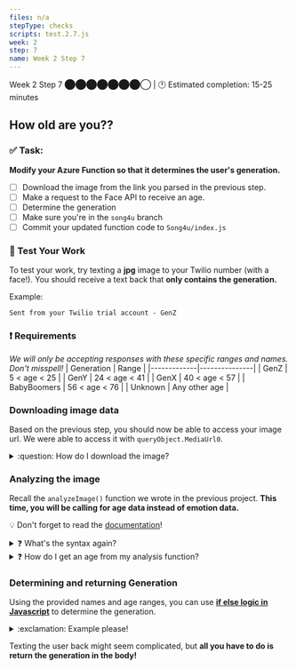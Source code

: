 ```yaml
---
files: n/a
stepType: checks
scripts: test.2.7.js
week: 2
step: 7
name: Week 2 Step 7
---
```


Week 2 Step 7 ⬤⬤⬤⬤⬤⬤⬤◯ | 🕐 Estimated completion: 15-25 minutes

## How old are you??

### ✅ Task:
**Modify your Azure Function so that it determines the user's generation.**
- [ ] Download the image from the link you parsed in the previous step.
- [ ] Make a request to the Face API to receive an age.
- [ ] Determine the generation
- [ ] Make sure you're in the `song4u` branch
- [ ] Commit your updated function code to `Song4u/index.js`

### 🚧 Test Your Work
To test your work, try texting a **jpg** image to your Twilio number (with a face!). You should receive a text back that **only contains the generation.**

Example:
```
Sent from your Twilio trial account - GenZ
```

### :exclamation: Requirements
*We will only be accepting responses with these specific ranges and names. Don't misspell!*
| Generation  | Range         |
|-------------|---------------|
| GenZ        | 5 < age < 25  |
| GenY        | 24 < age < 41  |
| GenX        | 40 < age < 57  |
| BabyBoomers | 56 < age < 76  |
| Unknown     | Any other age |

### Downloading image data
Based on the previous step, you should now be able to access your image url. We were able to access it with `queryObject.MediaUrl0`.
<details>
<summary>:question: How do I download the image?</summary>
<br>

Perform a quick GET request with fetch.
> :bulb: Remember that you need to initialize variables for your packages!
```js
    let resp = await fetch(YOUR_URL,{
        /*The await expression causes async function execution to pause until a Promise is settled 
        (that is, fulfilled or rejected), and to resume execution of the async function after fulfillment. 
        When resumed, the value of the await expression is that of the fulfilled Promise*/
        method: 'GET',
    })

    // receive the response
    let data = await resp.arrayBuffer()
    // we are receiving it as a Buffer since this is binary data
```
</details>

### Analyzing the image
Recall the `analyzeImage()` function we wrote in the previous project. **This time, you will be calling for age data instead of emotion data.**

:bulb: Don't forget to read the [documentation](https://westus.dev.cognitive.microsoft.com/docs/services/563879b61984550e40cbbe8d/operations/563879b61984550f30395236)!

<details>
<summary>❓ What's the syntax again?</summary>
</br>

:goal: Retrieve age data from the Face API.
```js
async function analyzeImage(img){
    const subscriptionKey = process.env['subscriptionkey'];
    const uriBase = // WHAT'S YOUR ENDPOINT?;
	// env variables (similar to .gitignore/.env file) to not expose personal info

    let params = new URLSearchParams({
	'returnFaceId': 'true',
	'returnFaceAttributes': //WHAT GOES HERE?
    })

    // making the post request
    let resp = await fetch(uriBase + '?' + params.toString(),{
        method: 'POST',
        body: img,
        // img is the parameter inputted
        headers: {
            'Content-Type' : 'application/octet-stream',
            // HOW DO YOU AUTHENTICATE?
        }
    })

    // receive the response
    let data = await resp.json();

    return data;
}
```
However, this code won't work. Fill in the code where needed **using your previous project and the documentation**.

</details>

<details>
<summary>❓ How do I get an age from my analysis function?</summary>
</br>

Like you've done before, **call the `analyzeImage()` function with your image you downloaded.**

> :bulb: Tip: Always `context.log()` your output so it's easier to determine how to access object attributes.

The function returns face data formatted in JSON. We can determine the age like so:

```js
let age = result[0].faceAttributes.age
```
This retrieves the **first face**, the `faceAttributes` attribute, and the `age` attribute from the previous object.
</br>
</details>

### Determining and returning Generation
Using the provided names and age ranges, you can use [**if else logic in Javascript**](https://www.w3schools.com/js/js_if_else.asp) to determine the generation.

<details>
<summary>:exclamation: Example please!</summary>
</br>

```js
if (age > 5 && age < 25) {
    id = "GenZ"
}
```
`id` is the variable we will return as the final generation.
</br>
</details>

Texting the user back might seem complicated, but **all you have to do is return the generation in the body!**